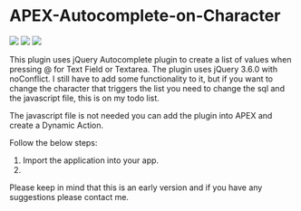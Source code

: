 # APEX-Autocomplete-on-Character
![](https://img.shields.io/badge/ORACLE-APEX-success.svg) ![](https://img.shields.io/badge/Plug--in_Type-Dynamic_Action-orange.svg) ![](https://img.shields.io/badge/Avaiable%20for%20APEX-5.1.3%20or%20above-blue)

This plugin uses jQuery Autocomplete plugin to create a list of values when pressing @ for Text Field or Textarea.
The plugin uses jQuery 3.6.0 with noConflict.
I still have to add some functionality to it, but if you want to change the character that triggers the list you need to change the sql and the javascript file, this is on my todo list.

The javascript file is not needed you can add the plugin into APEX and create a Dynamic Action.

Follow the below steps:

1. Import the application into your app.
2. 

Please keep in mind that this is an early version and if you have any suggestions please contact me.
